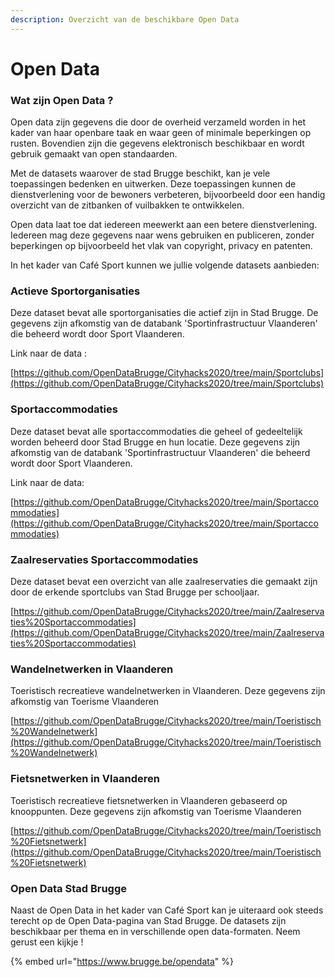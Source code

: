 ```yaml
---
description: Overzicht van de beschikbare Open Data
---
```


# Open Data

### Wat zijn Open Data ?

Open data zijn gegevens die door de overheid verzameld worden in het kader van haar openbare taak en waar geen of minimale beperkingen op rusten. Bovendien zijn die gegevens elektronisch beschikbaar en wordt gebruik gemaakt van open standaarden. 

Met de datasets waarover de stad Brugge beschikt, kan je vele toepassingen bedenken en uitwerken. Deze toepassingen kunnen de dienstverlening voor de bewoners verbeteren, bijvoorbeeld door een handig overzicht van de zitbanken of vuilbakken te ontwikkelen. 

Open data laat toe dat iedereen meewerkt aan een betere dienstverlening. Iedereen mag deze gegevens naar wens gebruiken en publiceren, zonder beperkingen op bijvoorbeeld het vlak van copyright, privacy en patenten.

In het kader van Café Sport kunnen we jullie volgende datasets aanbieden:

### Actieve Sportorganisaties

Deze dataset bevat alle sportorganisaties die actief zijn in Stad Brugge. De gegevens zijn afkomstig van de databank 'Sportinfrastructuur Vlaanderen' die beheerd wordt door Sport Vlaanderen.

Link naar de data :

[https://github.com/OpenDataBrugge/Cityhacks2020/tree/main/Sportclubs](https://github.com/OpenDataBrugge/Cityhacks2020/tree/main/Sportclubs)

### Sportaccommodaties

Deze dataset bevat alle sportaccommodaties die geheel of gedeeltelijk worden beheerd door Stad Brugge en hun locatie. Deze gegevens zijn afkomstig van de databank 'Sportinfrastructuur Vlaanderen' die beheerd wordt door Sport Vlaanderen.

Link naar de data:

[https://github.com/OpenDataBrugge/Cityhacks2020/tree/main/Sportaccommodaties](https://github.com/OpenDataBrugge/Cityhacks2020/tree/main/Sportaccommodaties)

### Zaalreservaties Sportaccommodaties

Deze dataset bevat een overzicht van alle zaalreservaties die gemaakt zijn door de erkende sportclubs van Stad Brugge per schooljaar. 

[https://github.com/OpenDataBrugge/Cityhacks2020/tree/main/Zaalreservaties%20Sportaccommodaties](https://github.com/OpenDataBrugge/Cityhacks2020/tree/main/Zaalreservaties%20Sportaccommodaties)

### Wandelnetwerken in Vlaanderen

Toeristisch recreatieve wandelnetwerken in Vlaanderen. Deze gegevens zijn afkomstig van Toerisme Vlaanderen

[https://github.com/OpenDataBrugge/Cityhacks2020/tree/main/Toeristisch%20Wandelnetwerk](https://github.com/OpenDataBrugge/Cityhacks2020/tree/main/Toeristisch%20Wandelnetwerk)

### Fietsnetwerken in Vlaanderen

Toeristisch recreatieve fietsnetwerken in Vlaanderen gebaseerd op knooppunten. Deze gegevens zijn afkomstig van Toerisme Vlaanderen

[https://github.com/OpenDataBrugge/Cityhacks2020/tree/main/Toeristisch%20Fietsnetwerk](https://github.com/OpenDataBrugge/Cityhacks2020/tree/main/Toeristisch%20Fietsnetwerk)

### Open Data Stad Brugge

Naast de Open Data in het kader van Café Sport kan je uiteraard ook steeds terecht op de Open Data-pagina van Stad Brugge. De datasets zijn beschikbaar per thema en in verschillende open data-formaten. Neem gerust een kijkje !

{% embed url="https://www.brugge.be/opendata" %}





